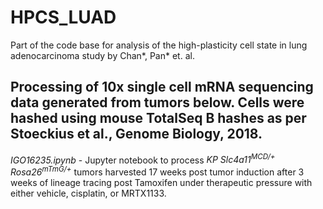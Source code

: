 # HPCS_LUAD
Part of the code base for analysis of the high-plasticity cell state in lung adenocarcinoma study by Chan*, Pan* et. al. 

## Processing of 10x single cell mRNA sequencing data generated from tumors below.  Cells were hashed using mouse TotalSeq B hashes as per Stoeckius et al., Genome Biology, 2018.

_IGO16235.ipynb_ - Jupyter notebook to process _KP Slc4a11<sup>MCD/+</sup> Rosa26<sup>mTmG/+</sup>_ tumors harvested 17 weeks post tumor induction after 3 weeks of lineage tracing post Tamoxifen under therapeutic pressure with either vehicle, cisplatin, or MRTX1133.
